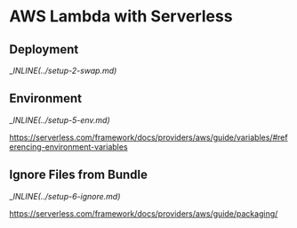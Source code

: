 # AWS Lambda with Serverless

## Deployment

__INLINE(../_setup-2-swap.md)__

## Environment

__INLINE(../_setup-5-env.md)__

https://serverless.com/framework/docs/providers/aws/guide/variables/#referencing-environment-variables

## Ignore Files from Bundle

__INLINE(../_setup-6-ignore.md)__

https://serverless.com/framework/docs/providers/aws/guide/packaging/